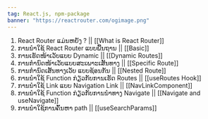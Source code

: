 ```yaml
---
tag: React.js, npm-package
banner: "https://reactrouter.com/ogimage.png"
---
```

1. React Router ແມ່ນຫຍັງ ? || [[What is React Router]]
2. ການນຳໃຊ້ React Router ແບບພື້ນຖານ || [[Basic]]
3. ການເຮັດໜ້າເວັບແບບ Dynamic || [[Dynamic Routes]]
4. ການກຳນົດໜ້າເວັບແບບສະເພາະເສັ້ນທາງ || [[Specific Route]]
5. ການກຳນົດເສັ້ນທາງເວັບ ແບບຊ້ອນກັນ || [[Nested Route]]
6. ການນຳໃຊ້ Function ກ່ຽວກັບການເຮັດ Routes || [[useRoutes Hook]]
7. ການນຳໃຊ້ Link ແບບ Navigation Link || [[NavLinkComponent]]
8. ການນຳໃຊ້ Function ກ່ຽວກັບການນຳທາງ Navigate || [[Navigate and useNavigate]]
9. ການນຳໃຊ້ການຄົ້ນຫາ path || [[useSearchParams]]